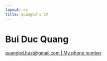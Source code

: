 ```yaml
---
layout: cv
title: quangbd's CV
---
```

# Bui Duc Quang

<div id="webaddress">
  <a href="quangbd.hust@gmail.com"><i class="fas fa-home"></i> quangbd.hust@gmail.com | My phone number</a>
</div>

